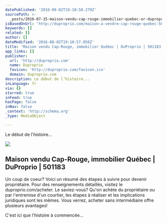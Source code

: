 ```yaml
---
datePublished: '2016-08-02T19:10:58.279Z'
sourcePath: >-
  _posts/2016-07-15-maison-vendu-cap-rouge-immobilier-quebec-or-duproprio-or-5011.md
isBasedOnUrl: 'http://duproprio.com/maison-a-vendre-cap-rouge-quebec-501183'
keywords: []
related: []
author: []
dateModified: '2016-08-02T19:10:57.856Z'
title: 'Maison vendu Cap-Rouge, immobilier Québec | DuProprio | 501183'
app_links: []
publisher:
  url: 'http://duproprio.com'
  name: Duproprio
  favicon: 'http://duproprio.com/favicon.ico'
  domain: duproprio.com
description: Le début de l’histoire...
inLanguage: fr
via: {}
starred: true
inFeed: true
hasPage: false
inNav: false
_context: 'http://schema.org'
_type: MediaObject

---
```

Le début de l'histoire...

<article style=""><img src="https://s3-us-west-2.amazonaws.com/the-grid-img/p/41db1db06b903827b43ac631a7d5f375342320c2.jpg" /><h1>Maison vendu Cap-Rouge, immobilier Québec | DuProprio | 501183</h1><p>Un coup de coeur? Voici un résumé des étapes à suivre pour devenir propriétaire. Pour des renseignements détaillés, visitez le duproprio.com/acheter. Le saviez-vous? Qu'on achète du propriétaire ou par l'entremise d'un courtier, les étapes à réaliser et les implications juridiques sont les mêmes. Vous verrez, acheter sans intermédiaire offre plusieurs avantages!</p></article>

C'est ici que l'histoire à commencée...